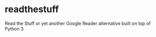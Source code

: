 readthestuff
============

Read the Stuff or yet another Google Reader alternative built on top of Python 3
